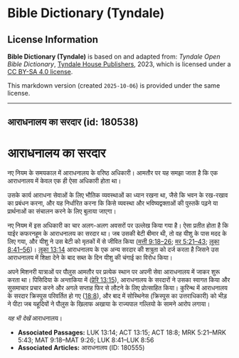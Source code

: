 # Bible Dictionary (Tyndale)

## License Information

**Bible Dictionary (Tyndale)** is based on and adapted from: _Tyndale Open Bible Dictionary_, [Tyndale House Publishers](https://tyndaleopenresources.com/), 2023, which is licensed under a [CC BY-SA 4.0 license](https://creativecommons.org/licenses/by-sa/4.0/legalcode.en).

This markdown version (created `2025-10-06`) is provided under the same license.



--------------------------------

## आराधनालय का सरदार (id: 180538)

आराधनालय का सरदार
=================

नए नियम के समयकाल में आराधनालय के वरिष्ठ अधिकारी। आमतौर पर यह समझा जाता है कि एक आराधनालय में केवल एक ही ऐसा अधिकारी होता था।

उसके कार्य आराधना सेवाओं के लिए भौतिक व्यवस्थाओं का ध्यान रखना था, जैसे कि भवन के रख\-रखाव का प्रबंधन करना, और यह निर्धारित करना कि किसे व्यवस्था और भविष्यद्वक्ताओं की पुस्तकें पढ़ने या प्रार्थनाओं का संचालन करने के लिए बुलाया जाएगा।

नए नियम में इस अधिकारी का चार अलग\-अलग अवसरों पर उल्लेख किया गया है। ऐसा प्रतीत होता है कि याईर कफरनहूम के आराधनालय का सरदार था। जब उसकी बेटी बीमार थी, तो वह यीशु के पास मदद के लिए गया, और यीशु ने उस बेटी को मृतकों में से जीवित किया ([मत्ती 9:18–26](https://ref.ly/Matt9:18-Matt9:26); [मर 5:21–43](https://ref.ly/Mark5:21-Mark5:43); [लूका 8:41–56](https://ref.ly/Luke8:41-Luke8:56))। [लूका 13:14](https://ref.ly/Luke13:14) आराधनालय के एक अन्य सरदार की शत्रुता को दर्ज करता है जिसने उस आराधनालय में शिक्षा देने के बाद सब्त के दिन यीशु की चंगाई का विरोध किया।

अपने मिशनरी यात्राओं पर पौलुस आमतौर पर प्रत्येक स्थान पर अपनी सेवा आराधनालय में जाकर शुरू करता था। पिसिदिया के अन्ताकिया में ([प्रेरि 13:15](https://ref.ly/Acts13:15)), आराधनालय के सरदारों ने उसका स्वागत किया और सुसमाचार प्रचार करने और अगले सप्ताह फिर से लौटने के लिए प्रोत्साहित किया। कुरिन्थ में आराधनालय के सरदार क्रिस्पुस परिवर्तित हो गए ([18:8](https://ref.ly/Acts18:8)), और बाद में सोस्थिनेस (क्रिस्पुस का उत्तराधिकारी) को भीड़ ने पीटा जब यहूदियों ने पौलुस के खिलाफ अखाया के राज्यपाल गल्लियो के सामने आरोप लगाया।

*यह भी देखें* आराधनालय।

* **Associated Passages:** LUK 13:14; ACT 13:15; ACT 18:8; MRK 5:21–MRK 5:43; MAT 9:18–MAT 9:26; LUK 8:41–LUK 8:56
* **Associated Articles:** आराधनालय (ID: 180555)


